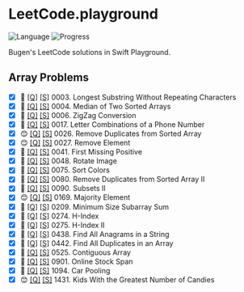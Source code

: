 # LeetCode.playground
![Language](https://img.shields.io/badge/Language-Swift%205.3-orange.svg)
![Progress](https://img.shields.io/badge/Count-21-orange.svg)

Bugen's LeetCode solutions in Swift Playground.
## Array Problems
- [X] 🤨 [[Q]](https://leetcode.com/problems/longest-substring-without-repeating-characters/) [[S]](.././LeetCode.playground/Pages/3-Longest%20Substring%20Without%20Repeating%20Characters.xcplaygroundpage/Contents.swift) 0003. Longest Substring Without Repeating Characters 
- [X] 🔞 [[Q]](https://leetcode.com/problems/median-of-two-sorted-arrays/) [[S]](.././LeetCode.playground/Pages/4-Median%20of%20Two%20Sorted%20Arrays.xcplaygroundpage/Contents.swift) 0004. Median of Two Sorted Arrays 
- [X] 🤨 [[Q]](https://leetcode.com/problems/zigzag-conversion/) [[S]](.././LeetCode.playground/Pages/6-ZigZag%20Conversion.xcplaygroundpage/Contents.swift) 0006. ZigZag Conversion 
- [X] 🤨 [[Q]](https://leetcode.com/problems/letter-combinations-of-a-phone-number/) [[S]](.././LeetCode.playground/Pages/17.%20Letter%20Combinations%20of%20a%20Phone%20Number.xcplaygroundpage/Contents.swift) 0017. Letter Combinations of a Phone Number 
- [X] 😊 [[Q]](https://leetcode.com/problems/remove-duplicates-from-sorted-array/) [[S]](.././LeetCode.playground/Pages/26.%20Remove%20Duplicates%20from%20Sorted%20Array.xcplaygroundpage/Contents.swift) 0026. Remove Duplicates from Sorted Array 
- [X] 😊 [[Q]](https://leetcode.com/problems/remove-element/) [[S]](.././LeetCode.playground/Pages/27.%20Remove%20Element.xcplaygroundpage/Contents.swift) 0027. Remove Element 
- [X] 🔞 [[Q]](https://leetcode.com/problems/first-missing-positive/) [[S]](.././LeetCode.playground/Pages/41.%20First%20Missing%20Positive.xcplaygroundpage/Contents.swift) 0041. First Missing Positive 
- [X] 🤨 [[Q]](https://leetcode.com/problems/rotate-image/) [[S]](.././LeetCode.playground/Pages/48.%20Rotate%20Image.xcplaygroundpage/Contents.swift) 0048. Rotate Image 
- [X] 🤨 [[Q]](https://leetcode.com/problems/sort-colors/) [[S]](.././LeetCode.playground/Pages/75.%20Sort%20Colors.xcplaygroundpage/Contents.swift) 0075. Sort Colors 
- [X] 🤨 [[Q]](https://leetcode.com/problems/remove-duplicates-from-sorted-array-ii/) [[S]](.././LeetCode.playground/Pages/80.%20Remove%20Duplicates%20from%20Sorted%20Array%20II.xcplaygroundpage/Contents.swift) 0080. Remove Duplicates from Sorted Array II 
- [X] 🤨 [[Q]](https://leetcode.com/problems/subsets-ii/) [[S]](.././LeetCode.playground/Pages/90.%20Subsets%20II.xcplaygroundpage/Contents.swift) 0090. Subsets II 
- [X] 😊 [[Q]](https://leetcode.com/problems/majority-element/) [[S]](.././LeetCode.playground/Pages/169-Majority%20Element.xcplaygroundpage/Contents.swift) 0169. Majority Element 
- [X] 🤨 [[Q]](https://leetcode.com/problems/minimum-size-subarray-sum/) [[S]](.././LeetCode.playground/Pages/209.%20Minimum%20Size%20Subarray%20Sum.xcplaygroundpage/Contents.swift) 0209. Minimum Size Subarray Sum 
- [X] 🤨 [[Q]](https://leetcode.com/problems/h-index/) [[S]](.././LeetCode.playground/Pages/274.%20H-Index.xcplaygroundpage/Contents.swift) 0274. H-Index 
- [X] 🤨 [[Q]](https://leetcode.com/problems/h-index-ii/) [[S]](.././LeetCode.playground/Pages/275.%20H-Index%20II.xcplaygroundpage/Contents.swift) 0275. H-Index II 
- [X] 🤨 [[Q]](https://leetcode.com/problems/find-all-anagrams-in-a-string/) [[S]](.././LeetCode.playground/Pages/438-Find%20All%20Anagrams%20in%20a%20String.xcplaygroundpage/Contents.swift) 0438. Find All Anagrams in a String 
- [X] 🤨 [[Q]](https://leetcode.com/problems/find-all-duplicates-in-an-array/) [[S]](.././LeetCode.playground/Pages/442.%20Find%20All%20Duplicates%20in%20an%20Array.xcplaygroundpage/Contents.swift) 0442. Find All Duplicates in an Array 
- [X] 🤨 [[Q]](https://leetcode.com/problems/contiguous-array/) [[S]](.././LeetCode.playground/Pages/525-Contiguous%20Array.xcplaygroundpage/Contents.swift) 0525. Contiguous Array 
- [X] 🤨 [[Q]](https://leetcode.com/problems/online-stock-span/) [[S]](.././LeetCode.playground/Pages/901-Online%20Stock%20Span.xcplaygroundpage/Contents.swift) 0901. Online Stock Span 
- [X] 🤨 [[Q]](https://leetcode.com/problems/car-pooling/) [[S]](.././LeetCode.playground/Pages/1094.%20Car%20Pooling.xcplaygroundpage/Contents.swift) 1094. Car Pooling 
- [X] 😊 [[Q]](https://leetcode.com/problems/kids-with-the-greatest-number-of-candies/) [[S]](.././LeetCode.playground/Pages/1431-Kids%20With%20the%20Greatest%20Number%20of%20Candies.xcplaygroundpage/Contents.swift) 1431. Kids With the Greatest Number of Candies 
